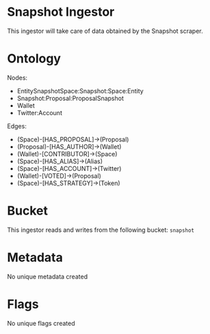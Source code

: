 # Snapshot Ingestor

This ingestor will take care of data obtained by the Snapshot scraper.

# Ontology

Nodes:

- EntitySnapshotSpace:Snapshot:Space:Entity
- Snapshot:Proposal:ProposalSnapshot
- Wallet
- Twitter:Account

Edges:

- (Space)-[HAS_PROPOSAL]->(Proposal)
- (Proposal)-[HAS_AUTHOR]->(Wallet)
- (Wallet)-[CONTRIBUTOR]->(Space)
- (Space)-[HAS_ALIAS]->(Alias)
- (Space)-[HAS_ACCOUNT]->(Twitter)
- (Wallet)-[VOTED]->(Proposal)
- (Space)-[HAS_STRATEGY]->(Token)

# Bucket

This ingestor reads and writes from the following bucket: `snapshot`

# Metadata

No unique metadata created

# Flags

No unique flags created
